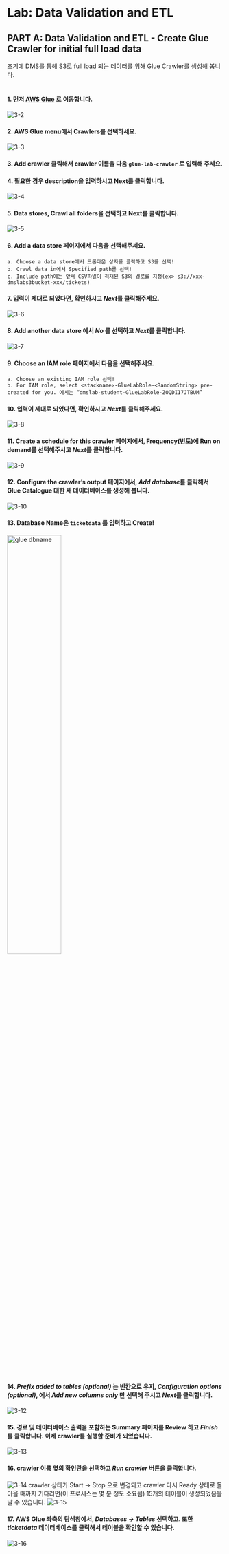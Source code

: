 # Lab: Data Validation and ETL

## PART A: Data Validation and ETL - Create Glue Crawler for initial full load data<br>
초기에 DMS를 통해 S3로 full load 되는 데이터를 위해 Glue Crawler를 생성해 봅니다.<br><br>
#### 1. 먼저 [**AWS Glue**](https://console.aws.amazon.com/glue/home) 로 이동합니다.
![3-2](https://user-images.githubusercontent.com/105655711/197322091-1206248a-1e51-464f-8699-feb3d58c57f1.png)

#### 2. AWS Glue menu에서 Crawlers를 선택하세요.
![3-3](https://user-images.githubusercontent.com/105655711/197322192-f7d1fffd-ae03-4542-a950-771ef1693e54.png)

#### 3. Add crawler 클릭해서 crawler 이름을 다음 `glue-lab-crawler` 로 입력해 주세요.

#### 4. 필요한 경우 description을 입력하시고 Next를 클릭합니다.
![3-4](https://user-images.githubusercontent.com/105655711/197322549-43c6cf83-439a-4518-b3aa-f4d9bbdf9214.png)

#### 5. **Data stores**, **Crawl all folders**을 선택하고 Next를 클릭합니다.
![3-5](https://user-images.githubusercontent.com/105655711/197322794-99e0b1fd-9804-476c-913b-a5619db3cef3.png)

#### 6. **Add a data store** 페이지에서 다음을 선택해주세요.
	a. Choose a data store에서 드롭다운 상자를 클릭하고 S3를 선택!
	b. Crawl data in에서 Specified path를 선택!
	c. Include path에는 앞서 CSV파일이 적재된 S3의 경로를 지정(ex> s3://xxx-dmslabs3bucket-xxx/tickets)

#### 7. 입력이 제대로 되었다면, 확인하시고 *Next*를 클릭해주세요.
![3-6](https://user-images.githubusercontent.com/105655711/197323218-92a189f4-fbd5-4468-9f72-a5f748377c79.png)

#### 8. Add another data store 에서 *No* 를 선택하고 *Next*를 클릭합니다.
![3-7](https://user-images.githubusercontent.com/105655711/197323390-b930a39c-3906-4fdf-b5f7-6db58693cde9.png)

#### 9. Choose an IAM role 페이지에서 다음을 선택해주세요.
	a. Choose an existing IAM role 선택!
	b. For IAM role, select <stackname>-GlueLabRole-<RandomString> pre-created for you. 예시는 “dmslab-student-GlueLabRole-ZOQDII7JTBUM”

#### 10. 입력이 제대로 되었다면, 확인하시고 *Next*를 클릭해주세요.
![3-8](https://user-images.githubusercontent.com/105655711/197323529-0a57634d-1762-49b2-87c5-785e6771b7a9.png)

#### 11. Create a schedule for this crawler 페이지에서, Frequency(빈도)에 Run on demand를 선택해주시고 *Next*를 클릭합니다.
![3-9](https://user-images.githubusercontent.com/105655711/197323658-99c39a1c-f441-4257-bfd0-c6ea91a10567.png) 

#### 12. Configure the crawler’s output 페이지에서, *Add database*를 클릭해서 Glue Catalogue 대한 새 데이터베이스를 생성해 봅니다. 
![3-10](https://user-images.githubusercontent.com/105655711/197323830-4218bed8-6cf5-4c0e-ab83-a7364fe99dee.png)

#### 13. Database Name은 `ticketdata` 를 입력하고 Create!<br/>
<img src="https://user-images.githubusercontent.com/105655711/197323929-4c4bf4a3-29a3-4539-bd04-fe9d7b964b98.png" width="50%" height="50%" title="px(픽셀) 크기 설정" alt="glue dbname"></img><br/>

#### 14. *Prefix added to tables (optional)* 는 빈칸으로 유지, *Configuration options (optional)*, 에서 *Add new columns only* 만 선택해 주시고 *Next*를 클릭합니다.
![3-12](https://user-images.githubusercontent.com/105655711/197324429-f8c8ecfc-6c58-43a4-835c-89ef061092b3.png) 

#### 15. 경로 및 데이터베이스 출력을 포함하는 Summary 페이지를 Review 하고 *Finish*를 클릭합니다. 이제 crawler를 실행할 준비가 되었습니다.
![3-13](https://user-images.githubusercontent.com/105655711/197324560-fe0549ac-3eac-4113-b6f8-07156ffcee79.png)

#### 16. crawler 이름 옆의 확인란을 선택하고 *Run crawler* 버튼을 클릭합니다. 
![3-14](https://user-images.githubusercontent.com/105655711/197324657-8ddd0537-d1ee-423c-bfaf-321e837e9fb4.png)
crawler 상태가 Start → Stop 으로 변경되고 crawler 다시 Ready 상태로 돌아올 때까지 기다리면(이 프로세스는 몇 분 정도 소요됨) 15개의 테이블이 생성되었음을 알 수 있습니다. 
![3-15](https://user-images.githubusercontent.com/105655711/197324661-77fb4c75-697a-4400-bec3-69535f97a918.png)

#### 17. AWS Glue 좌측의 탐색창에서, *Databases → Tables* 선택하고. 또한 *ticketdata* 데이터베이스를 클릭해서 테이블을 확인할 수 있습니다. 
![3-16](https://user-images.githubusercontent.com/105655711/197324724-b8ce8369-1469-412c-9089-cea04ac8fd5a.png)

